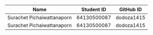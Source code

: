 |Name|Student ID|GitHub ID|
|--- |---       |---      |
| Surachet Pichaiwattanaporn| 64130500087| dodoza1415|
| Surachet Pichaiwattanaporn| 64130500087| dodoza1415|






